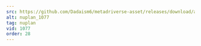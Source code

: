 ```yaml
---
src: https://github.com/Dadaism6/metadriverse-asset/releases/download/assetsv1.0.4/nuplan_1077.mp4
alt: nuplan_1077
tag: nuplan
vid: 1077
order: 28
---
```

